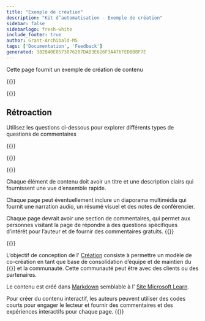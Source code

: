 ```yaml
---
title: "Exemple de création"
description: "Kit d’automatisation - Exemple de création"
sidebar: false
sidebarlogo: fresh-white
include_footer: true
author: Grant-Archibald-MS
tags: ['Documentation', 'Feedback']
generated: 382B40E8573076207DAB3E626F3A476FEDBB8F7E
---
```


<div class="optional">

Cette page fournit un exemple de création de contenu

</div>

{{<presentation slides="1,2">}}

<div class="optional">

{{<presentationStyles>}}

## Rétroaction

Utilisez les questions ci-dessous pour explorer différents types de questions de commentaires

{{<questions name="/content/fr/contribution/sample.json" completed="Merci d’avoir répondu aux questions" showNavigationButtons="false" locale="fr">}}

</div>

</div>

{{<slideStyles>}}

{{<slide  id="slide1" audio="authoring/overview.mp3?v=1" description="Authoring Overview" localImage="/images/illustrations/Authoring-Overview.svg" >}}

Chaque élément de contenu doit avoir un titre et une description clairs qui fournissent une vue d’ensemble rapide.

Chaque page peut éventuellement inclure un diaporama multimédia qui fournit une narration audio, un résumé visuel et des notes de conférencier.

Chaque page devrait avoir une section de commentaires, qui permet aux personnes visitant la page de répondre à des questions spécifiques d’intérêt pour l’auteur et de fournir des commentaires gratuits.
{{</slide>}}

{{<slide  id="slide2" audio="authoring/goals.mp3" description="Authoring Goals" localImage="/images/illustrations/Authoring-Goals.svg" >}}

L’objectif de conception de l' [Création](/fr/contribution/authoring) consiste à permettre un modèle de co-création en tant que base de consolidation d’équipe et de maintien du {{<product-name>}} et la communauté. Cette communauté peut être avec des clients ou des partenaires.

Le contenu est créé dans [Markdown](https://learn.microsoft.com/contribute/markdown-reference) semblable à l' [Site Microsoft Learn](https://learn.microsoft.com).

Pour créer du contenu interactif, les auteurs peuvent utiliser des codes courts pour engager le lecteur et fournir des commentaires et des expériences interactifs pour chaque page.
{{</slide>}}
